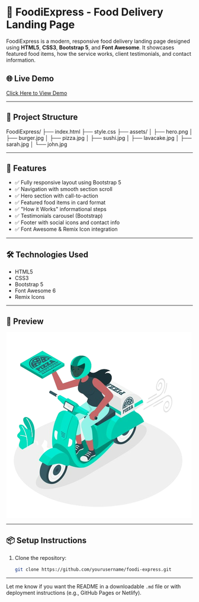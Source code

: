 # 🍔 FoodiExpress - Food Delivery Landing Page

FoodiExpress is a modern, responsive food delivery landing page designed using **HTML5**, **CSS3**, **Bootstrap 5**, and **Font Awesome**. It showcases featured food items, how the service works, client testimonials, and contact information.

## 🌐 Live Demo

[Click Here to View Demo](#) <!-- Replace '#' with your live link if hosted -->

---

## 📁 Project Structure

FoodiExpress/
├── index.html
├── style.css
├── assets/
│ ├── hero.png
│ ├── burger.jpg
│ ├── pizza.jpg
│ ├── sushi.jpg
│ ├── lavacake.jpg
│ ├── sarah.jpg
│ └── john.jpg


---

## 🚀 Features

- ✅ Fully responsive layout using Bootstrap 5
- ✅ Navigation with smooth section scroll
- ✅ Hero section with call-to-action
- ✅ Featured food items in card format
- ✅ "How it Works" informational steps
- ✅ Testimonials carousel (Bootstrap)
- ✅ Footer with social icons and contact info
- ✅ Font Awesome & Remix Icon integration

---

## 🛠️ Technologies Used

- HTML5
- CSS3
- Bootstrap 5
- Font Awesome 6
- Remix Icons

---

## 📸 Preview

![Website Screenshot](assets/hero.png) <!-- Replace with your screenshot if needed -->

---

## 📦 Setup Instructions

1. Clone the repository:

   ```bash
   git clone https://github.com/yourusername/foodi-express.git


---

Let me know if you want the README in a downloadable `.md` file or with deployment instructions (e.g., GitHub Pages or Netlify).
